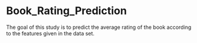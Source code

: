 # Book_Rating_Prediction

The goal of this study is to predict the average rating of the book according to the features given in the data set.
